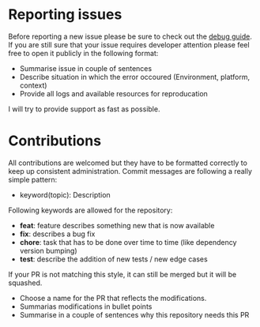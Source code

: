 # Reporting issues

Before reporting a new issue please be sure to check out the [debug guide](../debugging/README.md). If you are still sure that your issue requires developer attention please feel free to open it publicly in the following format:

* Summarise issue in couple of sentences
* Describe situation in which the error occoured (Environment, platform, context)
* Provide all logs and available resources for reproducation

I will try to provide support as fast as possible.

# Contributions

All contributions are welcomed but they have to be formatted correctly to keep up consistent administration.
Commit messages are following a really simple pattern:
- keyword(topic): Description

Following keywords are allowed for the repository:
- **feat**: feature describes something new that is now available
- **fix**: describes a bug fix
- **chore**: task that has to be done over time to time (like dependency version bumping)
- **test**: describe the addition of new tests / new edge cases

If your PR is not matching this style, it can still be merged but it will be squashed.

* Choose a name for the PR that reflects the modifications.
* Summarias modifications in bullet points
* Summarise in a couple of sentences why this repository needs this PR
